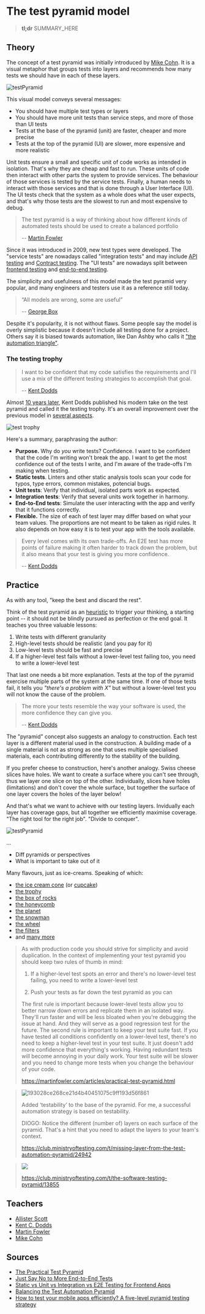 # The test pyramid model

> **tl;dr** SUMMARY_HERE

## Theory

The concept of a test pyramid was initially introduced by [Mike Cohn](https://amzn.to/3W7LLKz). It is a visual metaphor that groups tests into layers and recommends how many tests we should have in each of these layers.

![testPyramid](/docs/_media/articles/test-pyramid.png)

This visual model conveys several messages:

- You should have multiple test types or layers
- You should have more unit tests than service steps, and more of those than UI tests
- Tests at the base of the pyramid (unit) are faster, cheaper and more precise
- Tests at the top of the pyramid (UI) are slower, more expensive and more realistic

Unit tests ensure a small and specific unit of code works as intended in isolation. That's why they are cheap and fast to run. These units of code then interact with other parts the system to provide services. The behaviour of those services is tested by the service tests. Finally, a human needs to interact with those services and that is done through a User Interface (UI). The UI tests check that the system as a whole does what the user expects, and that's why those tests are the slowest to run and most expensive to debug.

> The test pyramid is a way of thinking about how different kinds of automated tests should be used to create a balanced portfolio
>
> -- [Martin Fowler](https://martinfowler.com/bliki/TestPyramid.html)

Since it was introduced in 2009, new test types were developed. The "service tests" are nowadays called "integration tests" and may include [API testing](/types) and [Contract testing](/types). The "UI tests" are nowadays split between [frontend testing](/types) and [end-to-end testing](/types).

The simplicity and usefulness of this model made the test pyramid very popular, and many engineers and testers use it as a reference still today.

> “All models are wrong, some are useful”
>
> -- [George Box](https://en.wikipedia.org/wiki/George_E._P._Box)

Despite it's popularity, it is not without flaws. Some people say the model is overly simplistic because it doesn't include all testing done for a project. Others say it is biased towards automation, like Dan Ashby who calls it ["the automation triangle"](https://danashby.co.uk/2018/05/03/a-better-testing-pyramid/).

### The testing trophy

>I want to be confident that my code satisfies the requirements and I'll use a mix of the different testing strategies to accomplish that goal.
>
>-- [Kent Dodds](https://kentcdodds.com/blog/static-vs-unit-vs-integration-vs-e2e-tests)

Almost [10 years later](https://twitter.com/kentcdodds/status/960723172591992832?lang=en), Kent Dodds published his modern take on the test pyramid and called it the testing trophy. It's an overall improvement over the previous model in [several aspects](https://kentcdodds.com/blog/static-vs-unit-vs-integration-vs-e2e-tests).

![test trophy](/docs/_media/articles/test-trophy.png)

Here's a summary, paraphrasing the author:

- **Purpose.** Why do *you* write tests? Confidence. I want to be confident that the code I'm writing won't break the app. I want to get the most confidence out of the tests I write, and I'm aware of the trade-offs I'm making when testing.
- **Static tests**. Linters and other static analysis tools scan your code for typos, type errors, common mistakes, potencial bugs.
- **Unit tests**: Verify that individual, isolated parts work as expected.
- **Integration tests**: Verify that several units work together in harmony.
- **End-to-End tests**: Simulate the user interacting with the app and verify that it functions correctly.
- **Flexible.** The size of each of test layer may differ based on what your team values. The proportions are not meant to be taken as rigid rules. It also depends on how easy it is to test your app with the tools available.


> Every level comes with its own trade-offs. An E2E test has more points of failure making it often harder to track down the problem, but it also means that your test is giving you more confidence.
> 
> -- [Kent Dodds](https://kentcdodds.com/blog/static-vs-unit-vs-integration-vs-e2e-tests)

## Practice

As with any tool, "keep the best and discard the rest".

Think of the test pyramid as an [heuristic](#) to trigger your thinking, a starting point -- it should not be blindly pursued as perfection or the end goal. It teaches you three valuable lessons:

1. Write tests with different granularity
2. High-level tests should be realistic (and you pay for it)
3. Low-level tests should be fast and precise
4. If a higher-level test fails without a lower-level test failing too, you need to write a lower-level test

That last one needs a bit more explanation. Tests at the top of the pyramid exercise multiple parts of the system at the same time. If one of those tests fail, it tells you *"there's a problem with X"* but without a lower-level test you will not know the cause of the problem.

> The more your tests resemble the way your software is used, the more confidence they can give you.
>
> -- [Kent Dodds](https://twitter.com/kentcdodds/status/977018512689455106)

The "pyramid" concept also suggests an analogy to construction. Each test layer is a different material used in the construction. A building made of a single material is not as strong as one that uses multiple specialised materials, each contributing differently to the stability of the building.

If you prefer cheese to construction, here's another analogy. Swiss cheese slices have holes. We want to create a surface where you can't see through, thus we layer one slice on top of the other. Individually, slices have holes (limitations) and don't cover the whole surface, but together the surface of one layer covers the holes of the layer below!

And that's what we want to achieve with our testing layers. Invidually each layer has coverage gaps, but all together we efficiently maximise coverage. "The right tool for the right job". "Divide to conquer".

![testPyramid](/docs/_media/articles/test-pyramid-rosie-circles.png)



…

- Diff pyramids or perspectives
- What is important to take out of it

> 

Many flavours, just as ice-creams. Speaking of which:

- [the ice cream cone](https://alisterbscott.com/kb/testing-pyramids/) (or [cupcake](https://www.thoughtworks.com/insights/blog/introducing-software-testing-cupcake-anti-pattern))
- [the trophy](https://kentcdodds.com/blog/the-testing-trophy-and-testing-classifications)
- [the box of rocks](https://gerg.dev/2018/05/testing-is-like-a-box-of-rocks/)
- [the honeycomb](https://medium.com/@fistsOfReason/testing-is-good-pyramids-are-bad-ice-cream-cones-are-the-worst-ad94b9b2f05f)
- [the planet](https://www.dropbox.com/s/ahnmtqt4c5l1qv7/round%20earth.pdf?dl=0)
- [the snowman](https://angryweasel.com/blog/the-test-automation-snowman)
- [the wheel](https://www.ministryoftesting.com/dojo/lessons/an-introduction-to-the-automation-test-wheel)
- [the filters](https://infiniteundo.com/post/158179632683/abandoning-the-pyramid-of-testing-in-favor-of-a)
- and [many more](http://www.testingreferences.com/here_be_pyramids.php)

> As with production code you should strive for simplicity and avoid duplication. In the context of implementing your test pyramid you should keep two rules of thumb in mind:
>
> 1. If a higher-level test spots an error and there's no lower-level test failing, you need to write a lower-level test
>
> 2. Push your tests as far down the test pyramid as you can
>
> The first rule is important because lower-level tests allow you to better narrow down errors and replicate them in an isolated way. They'll run faster and will be less bloated when you're debugging the issue at hand. And they will serve as a good regression test for the future. The second rule is important to keep your test suite fast. If you have tested all conditions confidently on a lower-level test, there's no need to keep a higher-level test in your test suite. It just doesn't add more confidence that everything's working. Having redundant tests will become annoying in your daily work. Your test suite will be slower and you need to change more tests when you change the behaviour of your code.
>
> https://martinfowler.com/articles/practical-test-pyramid.html

> ![193028ce268ce21d4b40451075c9ff193d56f861](\docs\_media\articles\193028ce268ce21d4b40451075c9ff193d56f861.png)
>
> Added ‘testability’ to the base of the pyramid. For me, a successful automation strategy is based on testability.
>
> DIOGO: Notice the different (number of) layers on each surface of the pyramid. That's a hint that you need to adapt the layers to your team's context.
>
> https://club.ministryoftesting.com/t/missing-layer-from-the-test-automation-pyramid/24942

> ![](\docs\_media\articles\8f3dda0ad8e339dc657ccafa3a0eb692f7cd7634.png)
>
> https://club.ministryoftesting.com/t/the-software-testing-pyramid/13855

## Teachers

- [Allister Scott](https://alisterbscott.com/kb/testing-pyramids/)
- [Kent C. Dodds](https://kentcdodds.com/)
- [Martin Fowler](https://martinfowler.com/bliki/TestPyramid.html)
- [Mike Cohn](https://www.mountaingoatsoftware.com/blog)

## Sources

- [The Practical Test Pyramid](https://martinfowler.com/articles/practical-test-pyramid.html)
- [Just Say No to More End-to-End Tests](https://testing.googleblog.com/2015/04/just-say-no-to-more-end-to-end-tests.html)
- [Static vs Unit vs Integration vs E2E Testing for Frontend Apps](https://kentcdodds.com/blog/static-vs-unit-vs-integration-vs-e2e-tests)
- [Balancing the Test Automation Pyramid](https://medium.com/lydtech-consulting/balancing-the-test-automation-pyramid-30cf9c8d8a3c)
- [How to test your mobile apps efficiently? A five-level pyramid testing strategy](https://medium.com/@BIT_OFIT/how-to-test-efficiently-your-mobile-apps-68be944331ee)
